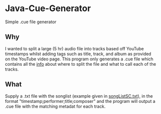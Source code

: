 # Java-Cue-Generator
Simple .cue file generator

## Why
I wanted to split a large (5 hr) audio file into tracks based off YouTube timestamps whilst adding tags such as title, track, and album as provided on the YouTube video page. This program only generates a .cue file which contains all the [info](https://en.wikipedia.org/wiki/Cue_sheet_(computing)) about where to split the file and what to call each of the tracks.

## What
Supply a .txt file with the songlist (example given in [songListSC.txt](songListSC.txt)), in the format "timestamp;performer;title;composer" and the program will output a .cue file with the matching metadat for each track.
